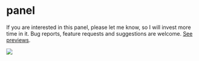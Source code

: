 # panel
If you are interested in this panel, please let me know, so I will invest more time in it. Bug reports, feature requests and suggestions are welcome.
[See previews](../../wiki/Previews).

![](../../wiki/screenshot.png)
